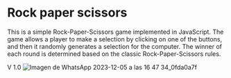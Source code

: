 # Rock paper scissors

This is a simple Rock-Paper-Scissors game implemented in JavaScript. The game allows a player to make a selection by clicking on one of the buttons, and then it randomly generates a selection for the computer. The winner of each round is determined based on the classic Rock-Paper-Scissors rules.

V 1.0 
![Imagen de WhatsApp 2023-12-05 a las 16 47 34_0fda0a7f](https://github.com/TobiasLust/rock-paper-scissors/assets/86390039/2559cb68-165f-4d89-b8e7-5c1e99546ddf)
